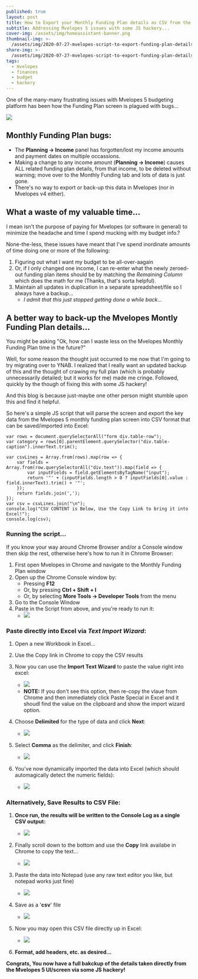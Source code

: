 ```yaml
---
published: true
layout: post
title: How to Export your Monthly Funding Plan details as CSV from the Mvelopes 5 UI
subtitle: Addressing Mvelopes 5 issues with some JS hackery...
cover-img: /assets/img/homeassistant-banner.png
thumbnail-img: >-
  /assets/img/2020-07-27-mvelopes-script-to-export-funding-plan-details-as-csv/mvelops-to-ynab-thumbnail.png
share-img: >-
  /assets/img/2020-07-27-mvelopes-script-to-export-funding-plan-details-as-csv/mvelops-to-ynab-thumbnail.png
tags:
  - mvelopes
  - finances
  - budget
  - hackery
---
```

One of the many-many frustrating issues with Mvelopes 5 budgeting platform has been how the Funding Plan screen is plagued with bugs...

<img src="../assets/img/2020-07-27-mvelopes-script-to-export-funding-plan-details-as-csv/mvelops-to-ynab-thumbnail.png " class="fullsize" data-zoomable />

## Monthly Funding Plan bugs:
- The **Planning -> Income** panel has forgotten/lost my income amounts and payment dates on multiple occassions.
- Making a change to any income amount (**Planning -> Income**) causes ALL related funding plan details, from that income, to be deleted without warning; move over to the Monthly Funding tab and lots of data is just gone.
- There's no way to export or back-up this data in Mvelopes (nor in Mvelopes v4 either).

## What a waste of my valuable time...
I mean isn't the purpose of paying for Mvelopes (or software in general) to minimize the headache and time I spend mucking with my budget info.?

None-the-less, these issues have meant that I've spend inordinate amounts of time doing one or more of the following:
1. Figuring out what I want my budget to be all-over-aagain
2. Or, if I only changed one income, I can re-enter what the newly zeroed-out funding plan items should be by matching the *Remaining Column* which does the math for me (Thanks, that's sorta helpful).
3. Maintain all updates in duplication in a separate spreadsheet/file so I always have a backup...
   - *I admit that this just stopped getting done a while back...*

## A better way to back-up the Mvelopes Montly Funding Plan details...
You might be asking "Ok, how can I waste less on the Mvelopes Monthly Funding Plan time in the future?"

Well, for some reason the thought just occurred to me now that I'm going to try migrating over to YNAB. I realized that I really want an updated backup of this and the thought of crawing my full plan (which is probably unnecessarily detailed; but it works for me) made me cringe. Followed, quickly by the though of fixing this with some JS hackery! 

And this blog is because just-maybe one other person might stumble upon this and find it helpful.

So here's a simple JS script that will parse the screen and export the key data from the Mvelopes 5 monthly funding plan screen into CSV format that can be saved/imported into Excel:

```javacript
var rows = document.querySelectorAll("form div.table-row");
var category = rows[0].parentElement.querySelector("div.table-caption").innerText.trim();

var csvLines = Array.from(rows).map(row => {
	var fields = Array.from(row.querySelectorAll("div.text")).map(field => {
		var inputFields = field.getElementsByTagName("input");
		return '"' + (inputFields.length > 0 ? inputFields[0].value : field.innerText).trim() + '"';
	});
	return fields.join(',');
});
var csv = csvLines.join("\n");
console.log("CSV CONTENT is Below, Use the Copy Link to bring it into Excel!");
console.log(csv);
```

### Running the script...
If you know your way around Chrome Browser and/or a Console window then skip the rest, otherwise here's how to run it in Chrome Browser:

1. First open Mvelopes in Chrome and navigate to the Monthly Funding Plan window
2. Open up the Chrome Console window by:
   - Pressing **F12**
   - Or, by pressing **Ctrl + Shift + I**
   - Or, by selecting **More Tools -> Developer Tools** from the menu
3. Go to the Console Window
4. Paste in the Script from above, and you're ready to run it:  
   - <img src="../assets/img/2020-07-27-mvelopes-script-to-export-funding-plan-details-as-csv/paste-script-ready-to-run.png " class="fullsize" data-zoomable />  

### Paste directly into Excel via *Text Import Wizard*:
1. Open a new Workbook in Excel...
2. Use the Copy link in Chrome to copy the CSV results
3. Now you can use the **Import Text Wizard** to paste the value right into excel:
   - <img src="../assets/img/2020-07-27-mvelopes-script-to-export-funding-plan-details-as-csv/excel-paste-special-import-text-wizard.png " class="fullsize" data-zoomable />
   - **NOTE:** If you don't see this option, then re-copy the vlaue from Chrome and then immediately click Paste Special in Excel and it shoudl find the value on the clipboard and show the import wizard option.  

4. Choose **Delimited** for the type of data and click **Next**:
   - <img src="../assets/img/2020-07-27-mvelopes-script-to-export-funding-plan-details-as-csv/excel-import-wizard-delimited-selection.png " class="fullsize" data-zoomable />  

5. Select **Comma** as the delimiter, and click **Finish**:
   - <img src="../assets/img/2020-07-27-mvelopes-script-to-export-funding-plan-details-as-csv/excel-import-wizard-comma-delimiter-selection.png " class="fullsize" data-zoomable />  

6. You've now dynamically imported the data into Excel (which should automagically detect the numeric fields):
   - <img src="../assets/img/2020-07-27-mvelopes-script-to-export-funding-plan-details-as-csv/excel-import-wizard-results.png " class="fullsize" data-zoomable />

### Alternatively, Save Results to CSV File:
1. **Once run, the results will be written to the Console Log as a single CSV output:**
  
   - <img src="../assets/img/2020-07-27-mvelopes-script-to-export-funding-plan-details-as-csv/script-executed-with-csv-results.png " class="fullsize" data-zoomable />  

2. Finally scroll down to the bottom and use the **Copy** link availabe in Chrome to copy the text...
   
   - <img src="../assets/img/2020-07-27-mvelopes-script-to-export-funding-plan-details-as-csv/script-executed-copy-results.png " class="fullsize" data-zoomable />  

3. Paste the data into Notepad (use any raw text editor you like, but notepad works just fine)
   - <img src="../assets/img/2020-07-27-mvelopes-script-to-export-funding-plan-details-as-csv/paste-content-into-notepad.png " class="fullsize" data-zoomable />  

4. Save as a '**csv**' file
   - <img src="../assets/img/2020-07-27-mvelopes-script-to-export-funding-plan-details-as-csv/notepad-save-as-csv-file-dialog.png " class="fullsize" data-zoomable />  

5. Now you may open this CSV file directly up in Excel:
   - <img src="../assets/img/2020-07-27-mvelopes-script-to-export-funding-plan-details-as-csv/csv-file-open-in-excel.png " class="fullsize" data-zoomable />

6. **Format, add headers, etc. as desired...**

**Congrats, You now have a full bakckup of the details taken directly from the Mvelopes 5 UI/screen via some JS hackery!**
